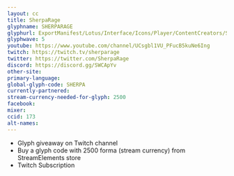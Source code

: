 ```yaml
---
layout: cc
title: SherpaRage
glyphname: SHERPARAGE
glyphurl: ExportManifest/Lotus/Interface/Icons/Player/ContentCreators/SherpaRage.png
glyphwave: 5
youtube: https://www.youtube.com/channel/UCsgbl1VU_PFucB5kuNe6Ing
twitch: https://twitch.tv/sherparage
twitter: https://twitter.com/SherpaRage
discord: https://discord.gg/SWCApYv
other-site:
primary-language:
global-glyph-code: SHERPA
currently-partnered:
stream-currency-needed-for-glyph: 2500
facebook:
mixer:
ccid: 173
alt-names:
---
```

* Glyph giveaway on Twitch channel
* Buy a glyph code with 2500 forma (stream currency) from StreamElements store
* Twitch Subscription

